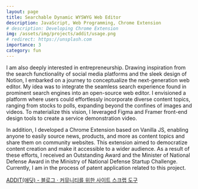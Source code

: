 ```yaml
---
layout: page
title: Searchable Dynamic WYSWYG Web Editor
description: JavaScript, Web Programming, Chrome Extension 
# description: Developing Chrome Extension
img: /assets/img/projects/addit/usage.png
# redirect: https://unsplash.com
importance: 3
category: fun
---
```


I am also deeply interested in entrepreneurship. Drawing inspiration from the search functionality of social media platforms and the sleek design of Notion, I embarked on a journey to conceptualize the next-generation web editor. My idea was to integrate the seamless search experience found in prominent search engines into an open-source web editor. I envisioned a platform where users could effortlessly incorporate diverse content topics, ranging from stocks to polls, expanding beyond the confines of images and videos. To materialize this vision, I leveraged Figma and Framer front-end design tools to create a service demonstration video.

In addition, I developed a Chrome Extension based on Vanilla JS, enabling anyone to easily source news, products, and more as content topics and share them on community websites. This extension aimed to democratize content creation and make it accessible to a wider audience. As a result of these efforts, I received an Outstanding Award and the Minister of National Defense Award in the Ministry of National Defense Startup Challenge. Currently, I am in the process of patent application related to this project.

[ADDIT(애딧) - 블로그 · 커뮤니티를 위한 사이트 스크랩 도구](https://chrome.google.com/webstore/detail/addit애딧-블로그-·-커뮤니티를-위한-사이/pmibcdohhlbplkedgkapoodgfaejcbcp?hl=ko)


